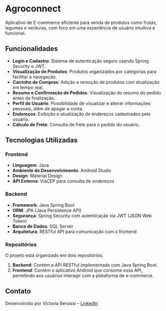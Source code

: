 # Agroconnect

Aplicativo de E-commerce eficiente para venda de produtos como frutas, legumes e verduras, com foco em uma experiência de usuário intuitiva e funcional.

## Funcionalidades

- **Login e Cadastro**: Sistema de autenticação seguro usando Spring Security e JWT.
- **Visualização de Produtos**: Produtos organizados por categorias para facilitar a navegação.
- **Carrinho de Compras**: Adição e remoção de produtos com atualização em tempo real.
- **Resumo e Confirmação de Pedidos**: Visualização do resumo do pedido antes da finalização.
- **Perfil do Usuário**: Possibilidade de visualizar e alterar informações pessoais, além de apagar a conta.
- **Endereços**: Exibição e atualização de endereços cadastrados pelo usuário.
- **Cálculo de Frete**: Consulta de frete para o pedido do usuário.

## Tecnologias Utilizadas

### Frontend
- **Linguagem**: Java
- **Ambiente de Desenvolvimento**: Android Studio
- **Design**: Material Design
- **API Externa**: ViaCEP para consulta de endereços

### Backend
- **Framework**: Java Spring Boot
- **ORM**: JPA (Java Persistence API)
- **Segurança**: Spring Security com autenticação via JWT (JSON Web Token)
- **Banco de Dados**: SQL Server
- **Arquitetura**: RESTful API para comunicação com o frontend

### Repositórios

O projeto está organizado em dois repositórios:
1. **Backend**: Contém a API RESTful implementada com Java Spring Boot.
2. **Frontend**: Contém o aplicativo Android que consome essa API, permitindo aos usuários interagir com a plataforma de e-commerce.

## Contato

Desenvolvido por Victoria Benassi – [LinkedIn](https://www.linkedin.com/in/victoria-benassi-a48838271/) 


